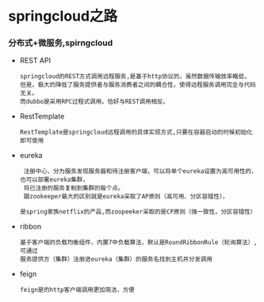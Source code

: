 # springcloud之路

### 分布式+微服务,spirngcloud


*   REST API
    
    ````
    springcloud的REST方式调用远程服务,是基于http协议的，虽然数据传输效率略低，
    但是，极大的降低了服务提供者与服务消费者之间的耦合性，使得远程服务调用完全与代码无关。
    而dubbo是采用RPC过程式调用，恰好与REST调用相反。
    ````
    
*   RestTemplate

    ```
    RestTemplate是springcloud远程调用的具体实现方式,只要在容器启动的时候初始化即可使用
    ```

*   eureka
    
    ``````
     注册中心，分为服务发现服务器和待注册客户端，可以将单个eureka设置为高可用性的，也可以部署eureka集群，
     将已注册的服务复制到集群的每个点。
     跟zookeeper最大的区别就是eureka采取了AP原则（高可用、分区容错性），
     是spring家族netflix的产品,而zoopeeker采取的是CP原则（强一致性，分区容错性）
    ``````
   
*   ribbon
    ``````
    基于客户端的负载均衡组件，内置7中负载算法，默认是RoundRibbonRule（轮询算法）,可通过
    服务提供方（集群）注册进eureka（集群）的服务名找到主机并分发调用
    ``````
   
*  feign

    ```
    feign是的http客户端调用更加简洁，方便
    ```
